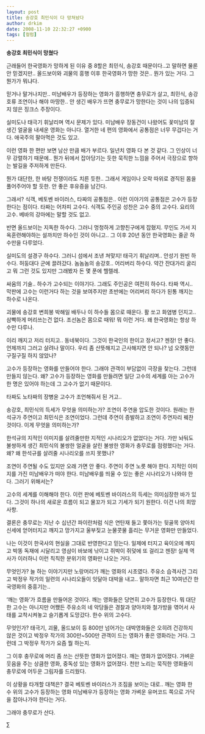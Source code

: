 ```yaml
---
layout: post
title: 송강호 최민식이 다 망쳐놨다
author: drkim
date: 2008-11-10 22:32:27 +0900
tags: [컬럼]
---
```

**송강호 최민식이 망쳤다**

근래들어 한국영화가 망하게 된 이유 중 8할은 최민식, 송강호 때문이다..고 말하면 물론 안 믿겠지만.. 올드보이와 괴물의 흥행 이후 한국영화가 망한 것은.. 뭔가 있는 거다. 그 뭔가가 뭐냐다.

믿거나 말거나지만.. 미남배우가 등장하는 영화가 흥행하면 충무로가 살고, 최민식, 송강호류 조연이나 해야 마땅한.. 안 생긴 배우가 뜨면 충무로가 망한다는 것이 나의 입증되지 않은 징크스 주장이다.

실미도나 태극기 휘날리며 역시 문제가 있다. 미남배우 장동건이 나왔어도 꽃미남의 잘 생긴 얼굴을 내세운 영화는 아니다. 열거한 네 편의 영화에서 공통점은 너무 무겁다는 거다. 애국주의 팔아먹은 것도 있고.

이런 영화 한 편만 보면 남산 만큼 배가 부르다. 일년치 영화 다 본 것 같다. 그 인상이 너무 강렬하기 때문에.. 뭔가 뒤에서 잡아당기는 듯한 묵직한 느낌을 주어서 극장으로 향하는 발길을 주저하게 만든다. 

뭔가 대단한, 한 바탕 전쟁이라도 치른 듯한.. 그래서 게임이나 오락 따위로 경직된 몸을 풀어주어야 할 듯한. 안 좋은 후유증을 남긴다. 

그래서? 식객, 베토벤 바이러스, 타짜의 공통점은.. 이런 이야기의 공통점은 고수가 등장한다는 점이다. 타짜는 어차피 고수다. 식객도 주인공 성찬은 고수 중의 고수다. 요리의 고수. 베바의 강마에는 말할 것도 없고.

반면 올드보이는 지독한 하수다. 그러니 멍청하게 고향친구에게 잡혔지. 무인도 가서 지옥훈련해야하는 설까치만 하수인 것이 아니고.. 그 이후 20년 동안 한국영화는 줄곧 하수만을 다루었다. 

실미도의 설경구 하수다. 그러니 섬에서 조낸 쳐맞지! 태극기 휘날리며.. 안성기 원빈 하수다. 허둥대다 군에 끌려갔다. 놈놈놈의 송강호.. 어리버리 하수다. 약간 잔대가리 굴리고 뭐 그런 것도 있지만 그래봤자 돈 몇 푼에 헬렐레. 

싸움의 기술.. 하수가 고수되는 이야기다. 그래도 주인공은 여전히 하수다. 타짜 역시.. 막판에 고수는 이런거다 하는 것을 보여주지만 초반에는 어리버리 하다가 된통 깨지는 하수로 나온다. 

괴물에 송강호 변희봉 박해일 배두나 이 하수들 몸으로 때운다. 활 쏘고 화염병 던지고.. 삼빡하게 머리쓰는건 없다. 조선놈은 몸으로 때워! 뭐 이런 거다. 왜 한국영화는 항상 하수만 다루나.

이리 깨지고 저리 터지고.. 동네북이다. 그것이 한국인의 한이고 정서고? 젠장! 안 좋다. 언제까지 그러고 살려나 말이다. 우리 좀 산뜻해지고 근사해지면 안 되나? 넘 오랫동안 구질구질 하지 않았나?

고수가 등장하는 영화를 만들어야 한다. 그래야 관객이 부담없이 극장을 찾는다. 그런데 만들지 않는다. 왜? 고수가 등장하는 영화를 만들려면 일단 고수의 세계를 아는 고수가 한 명은 있어야 하는데 그 고수가 없기 때문이다. 

타짜도 노타짜의 장병윤 고수가 조언해줘서 된 거고.. 

송강호, 최민식의 득세가 무엇을 의미하는가? 조연이 주연을 압도한 것이다. 원래는 한석규가 주연이고 최민식은 조연이었다. 그런데 주연이 증발하고 조연이 주연자리 꿰찬 것이다. 이게 무엇을 의미하는가?

한석규의 지적인 이미지를 살려줄만한 지적인 시나리오가 없었다는 거다. 가만 놔둬도 불쌍하게 생긴 최민식의 불쌍한 얼굴을 살린 불쌍한 영화가 충무로를 점령했다는 거다. 왜? 왜 한석규를 살려줄 시나리오를 쓰지 못했나?

조연이 주연될 수도 있지만 오래 가면 안 좋다. 주연이 주연 노릇 해야 한다. 지적인 이미지를 가진 미남배우가 떠야 한다. 미남배우를 띄울 수 있는 좋은 시나리오가 나와야 한다. 그러기 위해서는? 

고수의 세계를 이해해야 한다. 이런 판에 베토벤 바이러스의 득세는 의미심장한 바가 있다. 그것이 하나의 새로운 흐름이 되고 물꼬가 되고 기세가 되기 원한다. 이건 나의 희망사항.

결론은 충무로는 지난 수 십년간 파이란처럼 식은 연탄재 들고 쫓아가는 뒷골목 양아치 신세에 얻어터지고 깨지고 망가지고 울부짖고 눈물콧물 흘리는 무거운 영화만 만들었다. 

나는 이것이 한국사의 현실을 그대로 반영한다고 믿는다. 일제에 터지고 육이오에 깨지고 박똥 독재에 시달리고 영삼이 바보에 낚이고 쥐박이 쥐덫에 또 걸리고 젠장! 실제 역사가 이러하니 이런 칙칙한 분위기의 영화만 나오는 거다. 

무엇인가? 늘 하는 이야기지만 노랑머리가 깨는 영화의 시초였다. 주유소 습격사건 그리고 박정우 작가의 일련의 시나리오들이 잇달아 대박을 내고.. 말하자면 최근 10여년간 한국영화의 중흥기는..

‘깨는 영화’가 흐름을 만들어온 것이다. 깨는 영화들은 당연히 고수가 등장한다. 뭐 대단한 고수는 아니지만 어쨌든 주유소의 네 악당들은 경찰과 양아치와 철가방을 엮어서 사태를 교착시켜놓고 슬기롭게 도망갔다. 한수 위의 고수다. 

무엇인가? 태극기, 괴물, 올드보이 등 800만 넘어가는 대박영화들은 오히려 건강하지 않은 것이고 박정우 작가의 300만~500만 관객이 드는 영화가 좋은 영화라는 거다. 그런데 그 박정우 작가가 요즘 뭘 하는지.

그 이후 충무로에 머리 좀 쓰는 산뜻한 영화가 없어졌다. 깨는 영화가 없어졌다. 가벼운 웃음을 주는 상큼한 영화, 중독성 있는 영화가 없어졌다. 천만 노리는 묵직한 영화들이 충무로에 어두운 그림자를 드리웠다.

이 상황을 타개할 대책은? 결국 베토벤 바이러스가 조짐을 보이는 대로.. 깨는 영화 한 수 위의 고수가 등장하는 영화 미남배우가 등장하는 영화 가벼운 유머코드 쪽으로 가닥을 잡아나가야 한다는 거다.

그래야 충무로가 산다. 





∑